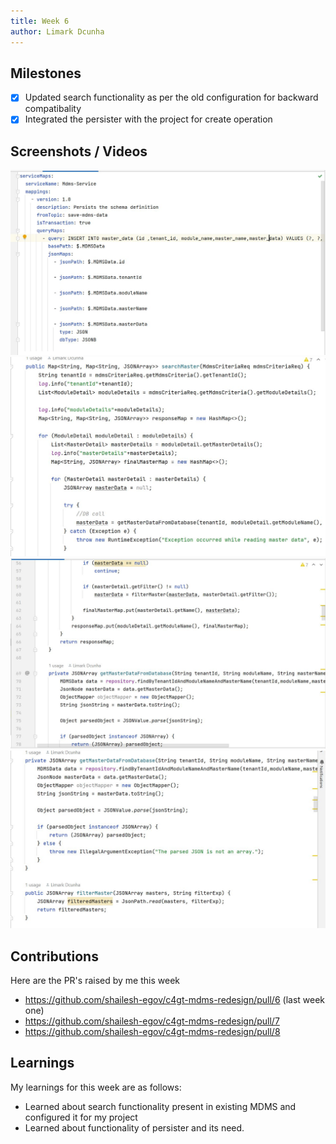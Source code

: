 ```yaml
---
title: Week 6
author: Limark Dcunha
---
```


## Milestones

- [x] Updated search functionality as per the old configuration for backward compatibality
- [x] Integrated the persister with the project for create operation

## Screenshots / Videos

![Image of mdms configuation file for create MDMS data action for persister](<../static/Week 6/persister_yml_file.JPG>)
![Image for updated search code 1](<../static/Week 6/search_code_1.JPG>)
![Image for updated search code 2](<../static/Week 6/search_code_2.JPG>)
![Image for updated search code 3](<../static/Week 6/search_code_3.JPG>)

## Contributions

Here are the PR's raised by me this week

- https://github.com/shailesh-egov/c4gt-mdms-redesign/pull/6 (last week one)
- https://github.com/shailesh-egov/c4gt-mdms-redesign/pull/7
- https://github.com/shailesh-egov/c4gt-mdms-redesign/pull/8

## Learnings

My learnings for this week are as follows:

- Learned about search functionality present in existing MDMS and configured it for my project
- Learned about functionality of persister and its need.
